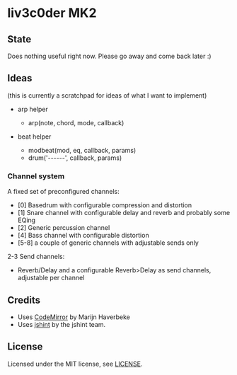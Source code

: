# liv3c0der MK2

## State

Does nothing useful right now. Please go away and come back later :)

## Ideas

(this is currently a scratchpad for ideas of what I want to implement)

- arp helper
  - arp(note, chord, mode, callback)

- beat helper
  - modbeat(mod, eq, callback, params)
  - drum('*--*--*--*', callback, params)

### Channel system

A fixed set of preconfigured channels:

- [0] Basedrum with configurable compression and distortion
- [1] Snare channel with configurable delay and reverb and probably some EQing
- [2] Generic percussion channel
- [4] Bass channel with configurable distortion
- [5-8] a couple of generic channels with adjustable sends only

2-3 Send channels:

- Reverb/Delay and a configurable Reverb>Delay as send channels, adjustable per channel




## Credits

- Uses [CodeMirror](http://codemirror.net/) by Marijn Haverbeke
- Uses [jshint](https://github.com/jshint/jshint) by the jshint team.

## License

Licensed under the MIT license, see [LICENSE](LICENSE).
